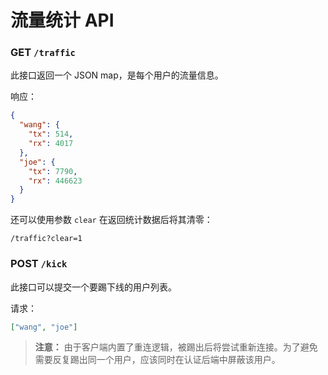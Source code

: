 # 流量统计 API

### GET `/traffic`

此接口返回一个 JSON map，是每个用户的流量信息。

响应：

```json
{
  "wang": {
    "tx": 514,
    "rx": 4017
  },
  "joe": {
    "tx": 7790,
    "rx": 446623
  }
}
```

还可以使用参数 `clear` 在返回统计数据后将其清零：

```
/traffic?clear=1
```

### POST `/kick`

此接口可以提交一个要踢下线的用户列表。

请求：

```json
["wang", "joe"]
```

> **注意：** 由于客户端内置了重连逻辑，被踢出后将尝试重新连接。为了避免需要反复踢出同一个用户，应该同时在认证后端中屏蔽该用户。
